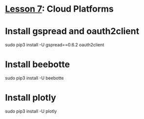 # <a href="https://goo.gl/6BsKOa">Lesson 7</a>: Cloud Platforms

# Install gspread and oauth2client

sudo pip3 install -U gspread==0.6.2 oauth2client

# Install beebotte

sudo pip3 install -U beebotte

# Install plotly

sudo pip3 install -U plotly
